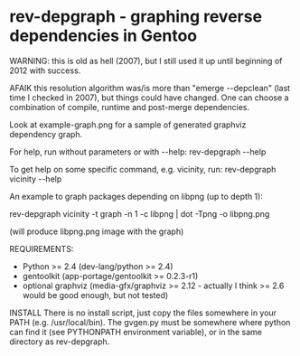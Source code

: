 rev-depgraph - graphing reverse dependencies in Gentoo
====================================

WARNING: this is old as hell (2007), but I still used it up until beginning of 2012 with success.

AFAIK this resolution algorithm was/is more than "emerge --depclean" (last time I checked in 2007), but things could have changed. One can choose a combination of compile, runtime and post-merge dependencies.

Look at example-graph.png for a sample of generated graphviz dependency graph.


For help, run without parameters or with --help:
rev-depgraph --help

To get help on some specific command, e.g. vicinity, run:
rev-depgraph vicinity --help

An example to graph packages depending on libpng (up to depth 1):

rev-depgraph vicinity -t graph -n 1 -c libpng | dot -Tpng -o libpng.png

(will produce libpng.png image with the graph)

REQUIREMENTS:

* Python >= 2.4 (dev-lang/python >= 2.4)
* gentoolkit (app-portage/gentoolkit >= 0.2.3-r1)
* optional graphviz (media-gfx/graphviz >= 2.12 - actually I think >= 2.6 would be good enough, but not tested)

INSTALL
There is no install script, just copy the files somewhere in your PATH (e.g.
/usr/local/bin). The gvgen.py must be somewhere where python can find it (see
PYTHONPATH environment variable), or in the same directory as rev-depgraph.

